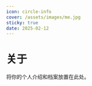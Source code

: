 ```yaml
---
icon: circle-info
cover: /assets/images/me.jpg
sticky: true
date: 2025-02-12
---
```


# 关于

将你的个人介绍和档案放置在此处。
